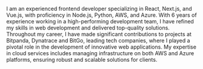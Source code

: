 I am an experienced frontend developer specializing in React, Next.js, and Vue.js, with proficiency in Node.js, Python, AWS, and Azure. With 6 years of experience working in a high-performing development team, I have refined my skills in web development and delivered top-quality solutions. Throughout my career, I have made significant contributions to projects at Bitpanda, Dynatrace and BitGo, leading tech companies, where I played a pivotal role in the development of innovative web applications. My expertise in cloud services includes managing infrastructure on both AWS and Azure platforms, ensuring robust and scalable solutions for clients.
